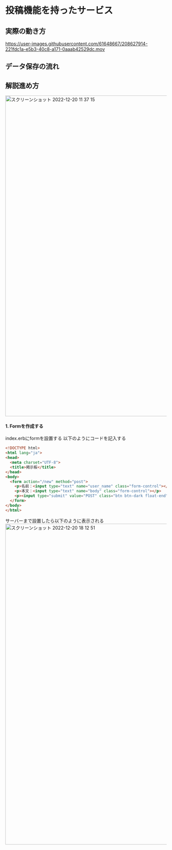 # 投稿機能を持ったサービス

## 実際の動き方
https://user-images.githubusercontent.com/61648667/208627914-221fdc1a-e5b3-40c8-a171-0aaab42529dc.mov


## データ保存の流れ

## 解説進め方
<img width="1000" alt="スクリーンショット 2022-12-20 11 37 15" src="https://user-images.githubusercontent.com/61648667/208569105-ef5e25f2-0972-4943-a1a5-534b7da47598.png">

#### 1. Formを作成する
index.erbにformを設置する
以下のようにコードを記入する
```HTML
<!DOCTYPE html>
<html lang="ja">
<head>
  <meta charset="UTF-8">
  <title>掲示板</title>
</head>
<body>
  <form action="/new" method="post">
    <p>名前：<input type="text" name="user_name" class="form-control"></p>
    <p>本文：<input type="text" name="body" class="form-control"></p>
    <p><input type="submit" value="POST" class="btn btn-dark float-end"></p>
  </form>
</body>
</html>
```

サーバーまで設置したら以下のように表示される
<img width="1000" alt="スクリーンショット 2022-12-20 18 12 51" src="https://user-images.githubusercontent.com/61648667/208628811-c5f6a828-7e47-41f9-9044-bcf7ad3fd4aa.png">
